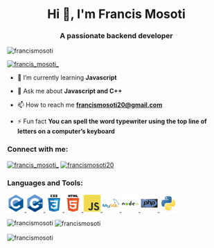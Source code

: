 <h1 align="center">Hi 👋, I'm Francis Mosoti</h1>
<h3 align="center">A passionate backend developer</h3>

<p align="left"> <img src="https://komarev.com/ghpvc/?username=francismosoti&label=Profile%20views&color=0e75b6&style=flat" alt="francismosoti" /> </p>

<p align="left"> <a href="https://twitter.com/francis_mosoti_" target="blank"><img src="https://img.shields.io/twitter/follow/francis_mosoti_?logo=twitter&style=for-the-badge" alt="francis_mosoti_" /></a> </p>

- 🌱 I’m currently learning **Javascript**

- 💬 Ask me about **Javascript and C++**

- 📫 How to reach me **francismosoti20@gmail.com**

- ⚡ Fun fact **You can spell the word typewriter using the top line of letters on a computer’s keyboard**

<h3 align="left">Connect with me:</h3>
<p align="left">
<a href="https://twitter.com/francis_mosoti_" target="blank"><img align="center" src="https://raw.githubusercontent.com/rahuldkjain/github-profile-readme-generator/master/src/images/icons/Social/twitter.svg" alt="francis_mosoti_" height="30" width="40" /></a>
<a href="https://www.hackerrank.com/francismosoti20" target="blank"><img align="center" src="https://raw.githubusercontent.com/rahuldkjain/github-profile-readme-generator/master/src/images/icons/Social/hackerrank.svg" alt="francismosoti20" height="30" width="40" /></a>
</p>

<h3 align="left">Languages and Tools:</h3>
<p align="left"> <a href="https://www.cprogramming.com/" target="_blank" rel="noreferrer"> <img src="https://raw.githubusercontent.com/devicons/devicon/master/icons/c/c-original.svg" alt="c" width="40" height="40"/> </a> <a href="https://www.w3schools.com/cpp/" target="_blank" rel="noreferrer"> <img src="https://raw.githubusercontent.com/devicons/devicon/master/icons/cplusplus/cplusplus-original.svg" alt="cplusplus" width="40" height="40"/> </a> <a href="https://www.w3schools.com/css/" target="_blank" rel="noreferrer"> <img src="https://raw.githubusercontent.com/devicons/devicon/master/icons/css3/css3-original-wordmark.svg" alt="css3" width="40" height="40"/> </a> <a href="https://www.w3.org/html/" target="_blank" rel="noreferrer"> <img src="https://raw.githubusercontent.com/devicons/devicon/master/icons/html5/html5-original-wordmark.svg" alt="html5" width="40" height="40"/> </a> <a href="https://developer.mozilla.org/en-US/docs/Web/JavaScript" target="_blank" rel="noreferrer"> <img src="https://raw.githubusercontent.com/devicons/devicon/master/icons/javascript/javascript-original.svg" alt="javascript" width="40" height="40"/> </a> <a href="https://www.mysql.com/" target="_blank" rel="noreferrer"> <img src="https://raw.githubusercontent.com/devicons/devicon/master/icons/mysql/mysql-original-wordmark.svg" alt="mysql" width="40" height="40"/> </a> <a href="https://nodejs.org" target="_blank" rel="noreferrer"> <img src="https://raw.githubusercontent.com/devicons/devicon/master/icons/nodejs/nodejs-original-wordmark.svg" alt="nodejs" width="40" height="40"/> </a> <a href="https://www.php.net" target="_blank" rel="noreferrer"> <img src="https://raw.githubusercontent.com/devicons/devicon/master/icons/php/php-original.svg" alt="php" width="40" height="40"/> </a> <a href="https://www.python.org" target="_blank" rel="noreferrer"> <img src="https://raw.githubusercontent.com/devicons/devicon/master/icons/python/python-original.svg" alt="python" width="40" height="40"/> </a> </p>

<p><img align="left" src="https://github-readme-stats.vercel.app/api/top-langs?username=francismosoti&show_icons=true&locale=en&layout=compact" alt="francismosoti" /></p>

<p>&nbsp;<img align="center" src="https://github-readme-stats.vercel.app/api?username=francismosoti&show_icons=true&locale=en" alt="francismosoti" /></p>

<p><img align="center" src="https://github-readme-streak-stats.herokuapp.com/?user=francismosoti&" alt="francismosoti" /></p>


